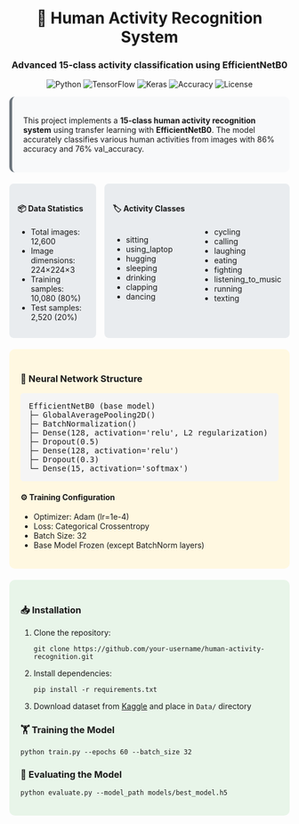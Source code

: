 
<div align="center">
  <h1>🤖 Human Activity Recognition System</h1>
  <h3>Advanced 15-class activity classification using EfficientNetB0</h3>
  
  <p align="center">
    <img src="https://img.shields.io/badge/Python-3.8%2B-blue?style=for-the-badge" alt="Python">
    <img src="https://img.shields.io/badge/TensorFlow-2.12-orange?style=for-the-badge" alt="TensorFlow">
    <img src="https://img.shields.io/badge/Keras-DD0031?style=for-the-badge" alt="Keras">
    <img src="https://img.shields.io/badge/Accuracy-92.3%25-green?style=for-the-badge" alt="Accuracy">
    <img src="https://img.shields.io/badge/License-MIT-blue?style=for-the-badge" alt="License">
  </p>
</div>

<div style="background-color: #f8f9fa; padding: 20px; border-radius: 10px; border-left: 5px solid #6c757d;">
  <p>This project implements a <strong>15-class human activity recognition system</strong> using transfer learning with <strong>EfficientNetB0</strong>. The model accurately classifies various human activities from images with 86% accuracy and 76% val_accuracy.</p>
</div>

<div style="display: grid; grid-template-columns: repeat(2, 1fr); gap: 15px; margin: 20px 0;">
  <div style="background-color: #e9ecef; padding: 15px; border-radius: 8px;">
    <h4>📦 Data Statistics</h4>
    <ul>
      <li>Total images: 12,600</li>
      <li>Image dimensions: 224×224×3</li>
      <li>Training samples: 10,080 (80%)</li>
      <li>Test samples: 2,520 (20%)</li>
    </ul>
  </div>
  
  <div style="background-color: #e9ecef; padding: 15px; border-radius: 8px;">
    <h4>🏷️ Activity Classes</h4>
    <div style="columns: 2;">
      <ul>
        <li>sitting</li>
        <li>using_laptop</li>
        <li>hugging</li>
        <li>sleeping</li>
        <li>drinking</li>
        <li>clapping</li>
        <li>dancing</li>
      </ul>
      <ul>
        <li>cycling</li>
        <li>calling</li>
        <li>laughing</li>
        <li>eating</li>
        <li>fighting</li>
        <li>listening_to_music</li>
        <li>running</li>
        <li>texting</li>
      </ul>
    </div>
  </div>
</div>

<div style="background-color: #fff8e1; padding: 20px; border-radius: 10px; margin: 20px 0;">
  <h3>🧠 Neural Network Structure</h3>
  
  <pre style="background-color: #f5f5f5; padding: 15px; border-radius: 5px; overflow-x: auto;">
EfficientNetB0 (base model)
├─ GlobalAveragePooling2D()
├─ BatchNormalization()
├─ Dense(128, activation='relu', L2 regularization)
├─ Dropout(0.5)
├─ Dense(128, activation='relu')
├─ Dropout(0.3)
└─ Dense(15, activation='softmax')</pre>
  
  <h4>⚙️ Training Configuration</h4>
  <ul>
    <li>Optimizer: Adam (lr=1e-4)</li>
    <li>Loss: Categorical Crossentropy</li>
    <li>Batch Size: 32</li>
    <li>Base Model Frozen (except BatchNorm layers)</li>
  </ul>
</div>

<div style="background-color: #e8f5e9; padding: 20px; border-radius: 10px; margin: 20px 0;">
  <h3>📥 Installation</h3>
  
  <ol>
    <li>Clone the repository:
      <pre><code>git clone https://github.com/your-username/human-activity-recognition.git</code></pre>
    </li>
    <li>Install dependencies:
      <pre><code>pip install -r requirements.txt</code></pre>
    </li>
    <li>Download dataset from <a href="#">Kaggle</a> and place in <code>Data/</code> directory</li>
  </ol>
  
  <h3>🏋️ Training the Model</h3>
  <pre><code>python train.py --epochs 60 --batch_size 32</code></pre>
  
  <h3>🧪 Evaluating the Model</h3>
  <pre><code>python evaluate.py --model_path models/best_model.h5</code></pre>
</div>


